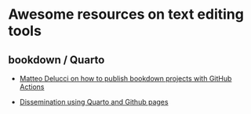 # Awesome resources on text editing tools


## bookdown / Quarto

- [Matteo Delucci on how to publish bookdown projects with GitHub Actions](https://medium.com/@delucmat/how-to-publish-bookdown-projects-with-github-actions-on-github-pages-6e6aecc7331e)

- [Dissemination using Quarto and Github
pages](https://bartlettje.github.io/dissemination_quarto/?utm_campaign=Data_Elixir&utm_source=Data_Elixir_529)
